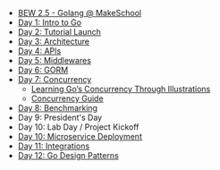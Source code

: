 - [BEW 2.5 - Golang @ MakeSchool](README.md)
- [Day 1: Intro to Go](Lessons/Lesson01.md)
- [Day 2: Tutorial Launch](Lessons/Lesson02.md)
- [Day 3: Architecture](Lessons/Lesson03.md)
- [Day 4: APIs](Lessons/Lesson04.md)
- [Day 5: Middlewares](Lessons/Lesson05.md)
- [Day 6: GORM](Lessons/Lesson06.md)
- [Day 7: Concurrency](Lessons/Lesson07.md)
  - [Learning Go’s Concurrency Through Illustrations](Lessons/Additional/GoConcurrencyVisualized.md)
  - [Concurrency Guide](Lessons/Additional/ConcurrencyGuide.md)
- [Day 8: Benchmarking](Lessons/Lesson08.md)
- Day 9: President's Day
- Day 10: Lab Day / Project Kickoff
- [Day 10: Microservice Deployment](Lessons/Lesson10.md)
- [Day 11: Integrations](Lessons/Lesson11.md)
- [Day 12: Go Design Patterns](Lessons/Lesson12.md)
